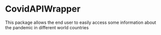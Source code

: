# CovidAPIWrapper
 This package allows the end user to easily access some information about the pandemic in different world countries
